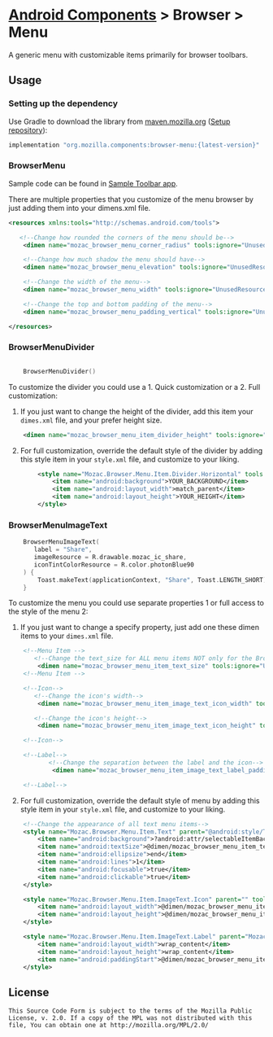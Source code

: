 # [Android Components](../../../README.md) > Browser > Menu

A generic menu with customizable items primarily for browser toolbars.

## Usage

### Setting up the dependency

Use Gradle to download the library from [maven.mozilla.org](https://maven.mozilla.org/) ([Setup repository](../../../README.md#maven-repository)):

```Groovy
implementation "org.mozilla.components:browser-menu:{latest-version}"
```

### BrowserMenu
Sample code can be found in [Sample Toolbar app](https://github.com/mozilla-mobile/android-components/tree/master/samples/toolbar).

There are multiple properties that you customize of the menu browser by just adding them into your dimens.xml file.

```xml
<resources xmlns:tools="http://schemas.android.com/tools">

   <!--Change how rounded the corners of the menu should be-->
    <dimen name="mozac_browser_menu_corner_radius" tools:ignore="UnusedResources">4dp</dimen>

    <!--Change how much shadow the menu should have-->
    <dimen name="mozac_browser_menu_elevation" tools:ignore="UnusedResources">4dp</dimen>

    <!--Change the width of the menu-->
    <dimen name="mozac_browser_menu_width" tools:ignore="UnusedResources">250dp</dimen>

    <!--Change the top and bottom padding of the menu-->
    <dimen name="mozac_browser_menu_padding_vertical" tools:ignore="UnusedResources">8dp</dimen>

</resources>
```

### BrowserMenuDivider
```kotlin

    BrowserMenuDivider()

```

To customize the divider you could use a 1. Quick customization or a 2. Full customization:

1) If you just want to change the height of the divider, add this item your ``dimes.xml`` file, and your
prefer height size.

```xml
    <dimen name="mozac_browser_menu_item_divider_height" tools:ignore="UnusedResources">YOUR_HEIGHT</dimen>
```
2) For full customization, override the default style of the divider by adding this style item in your `style.xml` file, and customize to your liking.
```xml
        <style name="Mozac.Browser.Menu.Item.Divider.Horizontal" tools:ignore="UnusedResources">
            <item name="android:background">YOUR_BACKGROUND</item>
            <item name="android:layout_width">match_parent</item>
            <item name="android:layout_height">YOUR_HEIGHT</item>
        </style>
```

### BrowserMenuImageText
```kotlin
    BrowserMenuImageText(
       label = "Share",
       imageResource = R.drawable.mozac_ic_share,
       iconTintColorResource = R.color.photonBlue90
    ) {
        Toast.makeText(applicationContext, "Share", Toast.LENGTH_SHORT).show()
    }
```

To customize the menu you could use separate properties 1 or full access to the style of the menu 2:

1) If you just want to change a specify property, just add one these dimen items to your ``dimes.xml`` file.

```xml
    <!--Menu Item -->
       <!--Change the text_size for ALL menu items NOT only for the BrowserMenuImageText -->
        <dimen name="mozac_browser_menu_item_text_size" tools:ignore="UnusedResources">16sp</dimen>
    <!--Menu Item -->

    <!--Icon-->
       <!--Change the icon's width-->
        <dimen name="mozac_browser_menu_item_image_text_icon_width" tools:ignore="UnusedResources">24dp</dimen> <!--Default value-->

       <!--Change the icon's height-->
        <dimen name="mozac_browser_menu_item_image_text_icon_height" tools:ignore="UnusedResources">24dp</dimen> <!--Default value-->

    <!--Icon-->

    <!--Label-->
           <!--Change the separation between the label and the icon-->
            <dimen name="mozac_browser_menu_item_image_text_label_padding_start" tools:ignore="UnusedResources">20dp</dimen> <!--Default value-->

    <!--Label-->
```

2) For full customization, override the default style of menu by adding this style item in your `style.xml` file, and customize to your liking.

```xml
    <!--Change the appearance of all text menu items-->
    <style name="Mozac.Browser.Menu.Item.Text" parent="@android:style/TextAppearance.Material.Menu" tools:ignore="UnusedResources">
        <item name="android:background">?android:attr/selectableItemBackground</item>
        <item name="android:textSize">@dimen/mozac_browser_menu_item_text_size</item>
        <item name="android:ellipsize">end</item>
        <item name="android:lines">1</item>
        <item name="android:focusable">true</item>
        <item name="android:clickable">true</item>
    </style>

    <style name="Mozac.Browser.Menu.Item.ImageText.Icon" parent="" tools:ignore="UnusedResources">
        <item name="android:layout_width">@dimen/mozac_browser_menu_item_image_text_icon_width</item>
        <item name="android:layout_height">@dimen/mozac_browser_menu_item_image_text_icon_height</item>
    </style>

    <style name="Mozac.Browser.Menu.Item.ImageText.Label" parent="Mozac.Browser.Menu.Item.Text" tools:ignore="UnusedResources">
        <item name="android:layout_width">wrap_content</item>
        <item name="android:layout_height">wrap_content</item>
        <item name="android:paddingStart">@dimen/mozac_browser_menu_item_image_text_label_padding_start</item>
    </style>
```

## License

    This Source Code Form is subject to the terms of the Mozilla Public
    License, v. 2.0. If a copy of the MPL was not distributed with this
    file, You can obtain one at http://mozilla.org/MPL/2.0/
